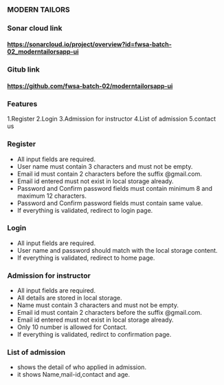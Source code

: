 ### MODERN TAILORS

### Sonar cloud link
#### https://sonarcloud.io/project/overview?id=fwsa-batch-02_moderntailorsapp-ui

### Gitub link
#### https://github.com/fwsa-batch-02/moderntailorsapp-ui


### Features

 1.Register
 2.Login
 3.Admission for instructor
 4.List of admission
 5.contact us


### Register

 * All input fields are required.
 * User name must contain 3 characters and must not be empty.
 * Email id must contain 2 characters before the suffix @gmail.com.
 * Email id entered must not exist in local storage already.
 * Password and Confirm password fields must contain minimum 8 and maximum 12 characters.
 * Password and Confirm password fields must contain same value.
 * If everything is validated, redirect to login page.


### Login

 * All input fields are required.
 * User name and password should match with the local storage content.
 * If everything is validated, redirect to home page.


### Admission for instructor

 * All input fields are required.
 * All details are stored in local storage.
 * Name must contain 3 characters and must not be empty.
 * Email id must contain 2 characters before the suffix @gmail.com.
 * Email id entered must not exist in local storage already.
 * Only 10 number is allowed for Contact.
 * If everything is validated, redirct to confirmation page.


### List of admission

 * shows the detail of who applied in admission.
 * it shows Name,mail-id,contact and age.
